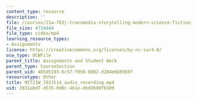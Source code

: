 ```yaml
---
content_type: resource
description: ''
file: /courses/21w-763j-transmedia-storytelling-modern-science-fiction-spring-2014/2831abd7d5350d0c4b1edbd3690fb309_MIT21W_763JS14_audio_recording.mp4
file_size: 4734444
file_type: video/mp4
learning_resource_types:
- Assignments
license: https://creativecommons.org/licenses/by-nc-sa/4.0/
ocw_type: OCWFile
parent_title: Assignments and Student Work
parent_type: CourseSection
parent_uid: 485d5193-6c57-f950-6802-d204e6b8969f
resourcetype: Other
title: MIT21W_763JS14_audio_recording.mp4
uid: 2831abd7-d535-0d0c-4b1e-dbd3690fb309
---
```

